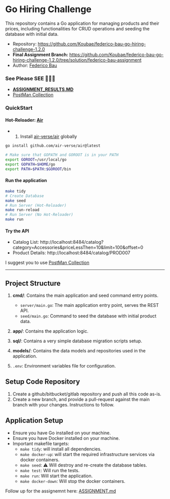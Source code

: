 # Go Hiring Challenge

This repository contains a Go application for managing products and their prices, including functionalities for CRUD operations and seeding the database with initial data.

* Repository: https://github.com/Koubae/federico-bau-go-hiring-challenge-1.2.0
* **Final Assignment Branch:** https://github.com/Koubae/federico-bau-go-hiring-challenge-1.2.0/tree/solution/federico-bau-assignment
* Author: [Federico Bau](https://federicobau.dev/)

### See  Please SEE 🚨🚨🚨

* **[ASSIGNMENT_RESULTS.MD](./dev/ASSIGNMENT_RESULTS.MD)** 
* [PostMan Collection](./dev/mytheresa_(Products)_V001.postman_collection.json)


### QuickStart

#### Hot-Reloader: [Air](https://github.com/air-verse/air) 

* 1) Install [air-verse/air](https://github.com/air-verse/air) globally

```bash
go install github.com/air-verse/air@latest

# Make sure that GOPATH and GOROOT is in your PATH
export GOROOT=/usr/local/go
export GOPATH=$HOME/go
export PATH=$PATH:$GOROOT/bin
```

#### Run the application 


```bash
make tidy
# Create Database
make seed 
# Run Server (Hot-Reloader)
make run-reload
# Run Server (No Hot-Reloader)
make run
```

#### Try the API

* Catalog List: http://localhost:8484/catalog?category=Accessories&priceLessThen=10&limit=100&offset=0
* Product Details: http://localhost:8484/catalog/PROD007

I suggest you to use [PostMan Collection](./dev/mytheresa_(Products)_V001.postman_collection.json)

----

## Project Structure

1. **cmd/**: Contains the main application and seed command entry points.

   - `server/main.go`: The main application entry point, serves the REST API.
   - `seed/main.go`: Command to seed the database with initial product data.

2. **app/**: Contains the application logic.
3. **sql/**: Contains a very simple database migration scripts setup.
4. **models/**: Contains the data models and repositories used in the application.
5. `.env`: Environment variables file for configuration.

## Setup Code Repository

1. Create a github/bitbucket/gitlab repository and push all this code as-is.
2. Create a new branch, and provide a pull-request against the main branch with your changes. Instructions to follow.

## Application Setup

- Ensure you have Go installed on your machine.
- Ensure you have Docker installed on your machine.
- Important makefile targets:
  - `make tidy`: will install all dependencies.
  - `make docker-up`: will start the required infrastructure services via docker containers.
  - `make seed`: ⚠️ Will destroy and re-create the database tables.
  - `make test`: Will run the tests.
  - `make run`: Will start the application.
  - `make docker-down`: Will stop the docker containers.

Follow up for the assignemnt here: [ASSIGNMENT.md](ASSIGNMENT.md)
